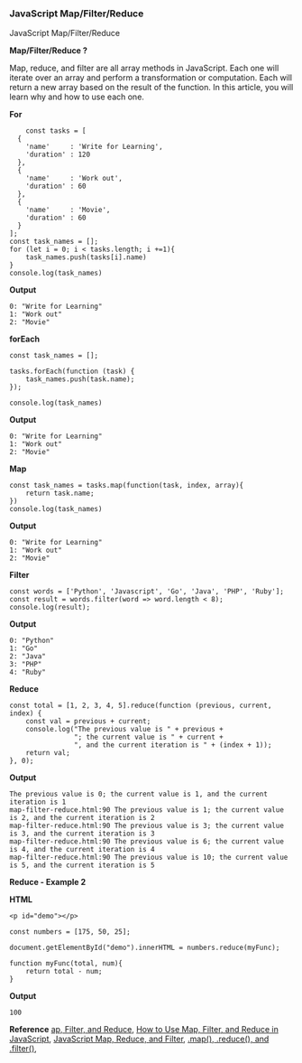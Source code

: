 ### JavaScript Map/Filter/Reduce
JavaScript Map/Filter/Reduce


**Map/Filter/Reduce ?**

Map, reduce, and filter are all array methods in JavaScript. Each one will iterate over an array and perform a transformation or computation. Each will return a new array based on the result of the function. In this article, you will learn why and how to use each one.

**For**

```node 
    const tasks = [
  {
    'name'     : 'Write for Learning',
    'duration' : 120
  },
  {
    'name'     : 'Work out',
    'duration' : 60
  },
  {
    'name'     : 'Movie',
    'duration' : 60
  }
];
const task_names = [];
for (let i = 0; i < tasks.length; i +=1){
    task_names.push(tasks[i].name)
}
console.log(task_names)
```

**Output**

```node
0: "Write for Learning"
1: "Work out"
2: "Movie"
```

**forEach**

```node 
const task_names = [];
  
tasks.forEach(function (task) {
    task_names.push(task.name);    
});
 
console.log(task_names) 
```

**Output**

```node
0: "Write for Learning"
1: "Work out"
2: "Movie"
```

**Map**

```node 
const task_names = tasks.map(function(task, index, array){
    return task.name;
})
console.log(task_names)
```

**Output**

```node
0: "Write for Learning"
1: "Work out"
2: "Movie"
```


**Filter**

```node 
const words = ['Python', 'Javascript', 'Go', 'Java', 'PHP', 'Ruby'];
const result = words.filter(word => word.length < 8);
console.log(result);
```

**Output**

```node
0: "Python"
1: "Go"
2: "Java"
3: "PHP"
4: "Ruby"
```

**Reduce**

```node 
const total = [1, 2, 3, 4, 5].reduce(function (previous, current, index) {
    const val = previous + current;
    console.log("The previous value is " + previous + 
                "; the current value is " + current +
                ", and the current iteration is " + (index + 1));
    return val;
}, 0);
```

**Output**

```node
The previous value is 0; the current value is 1, and the current iteration is 1
map-filter-reduce.html:90 The previous value is 1; the current value is 2, and the current iteration is 2
map-filter-reduce.html:90 The previous value is 3; the current value is 3, and the current iteration is 3
map-filter-reduce.html:90 The previous value is 6; the current value is 4, and the current iteration is 4
map-filter-reduce.html:90 The previous value is 10; the current value is 5, and the current iteration is 5
```

**Reduce - Example 2**

**HTML**

```node 
<p id="demo"></p>
```

```node 
const numbers = [175, 50, 25];

document.getElementById("demo").innerHTML = numbers.reduce(myFunc);

function myFunc(total, num){
    return total - num;
}
```

**Output**

```node
100
```


**Reference**
[ap, Filter, and Reduce](https://zonayed.js.org/daily/post-1),
[How to Use Map, Filter, and Reduce in JavaScript](https://code.tutsplus.com/tutorials/how-to-use-map-filter-reduce-in-javascript--cms-26209),
[JavaScript Map, Reduce, and Filter](https://www.freecodecamp.org/news/javascript-map-reduce-and-filter-explained-with-examples/),
[.map(), .reduce(), and .filter()](https://medium.com/poka-techblog/simplify-your-javascript-use-map-reduce-and-filter-bd02c593cc2d),
